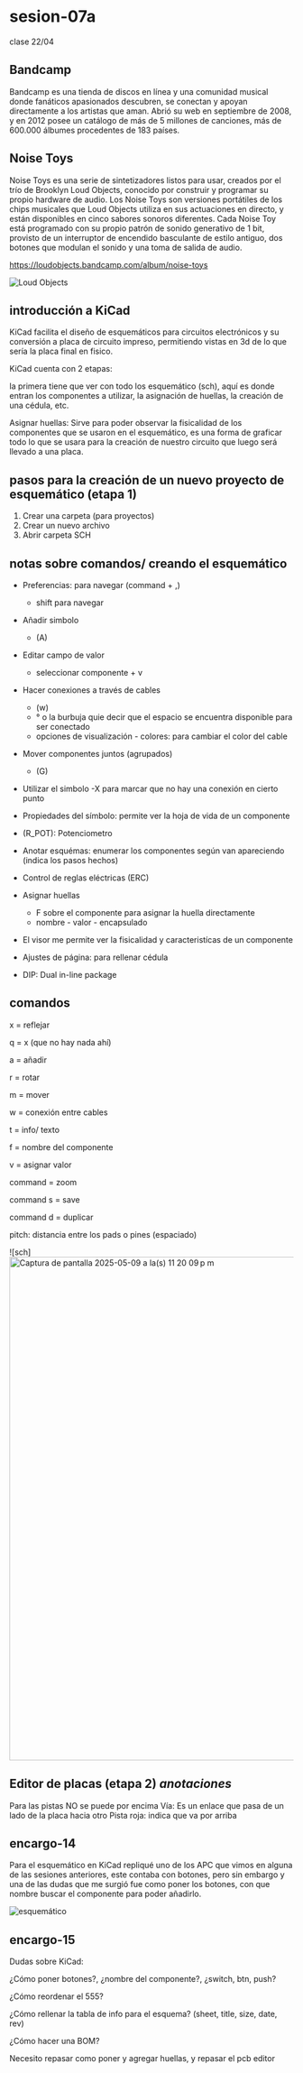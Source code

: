 # sesion-07a

clase 22/04

## Bandcamp

Bandcamp es una tienda de discos en línea y una comunidad musical donde fanáticos apasionados descubren, se conectan y apoyan directamente a los artistas que aman. Abrió su web en septiembre de 2008, y en 2012 posee un catálogo de más de 5 millones de canciones, más de 600.000 álbumes procedentes de 183 países.​

## Noise Toys

Noise Toys es una serie de sintetizadores listos para usar, creados por el trío de Brooklyn Loud Objects, conocido por construir y programar su propio hardware de audio. Los Noise Toys son versiones portátiles de los chips musicales que Loud Objects utiliza en sus actuaciones en directo, y están disponibles en cinco sabores sonoros diferentes. Cada Noise Toy está programado con su propio patrón de sonido generativo de 1 bit, provisto de un interruptor de encendido basculante de estilo antiguo, dos botones que modulan el sonido y una toma de salida de audio.

<https://loudobjects.bandcamp.com/album/noise-toys>

![Loud Objects](https://github.com/user-attachments/assets/d5000f77-77ce-4aaa-b508-dfb54c5dda8d)

## introducción a KiCad

KiCad facilita el diseño de esquemáticos para circuitos electrónicos y su conversión a placa de circuito impreso, permitiendo vistas en 3d de lo que sería la placa final en fisico.

KiCad cuenta con 2 etapas:

la primera tiene que ver con todo los esquemático (sch), aquí es donde entran los componentes a utilizar, la asignación de huellas, la creación de una cédula, etc.

Asignar huellas: Sirve para poder observar la fisicalidad de los componentes que se usaron en el esquemático, es una forma de graficar todo lo que se usara para la creación de nuestro circuito que luego será llevado a una placa.

## pasos para la creación de un nuevo proyecto de esquemático (etapa 1)

1. Crear una carpeta (para proyectos)
2. Crear un nuevo archivo
3. Abrir carpeta SCH

## notas sobre comandos/ creando el esquemático

- Preferencias: para navegar (command + ,)
  - shift para navegar
- Añadir simbolo
  - (A)
- Editar campo de valor
  - seleccionar componente + v
- Hacer conexiones a través de cables
  - (w)
  - ° o la burbuja quie decir que el espacio se encuentra disponible para ser conectado
  - opciones de visualización - colores: para cambiar el color del cable
- Mover componentes juntos (agrupados)
  - (G)
- Utilizar el simbolo -X para marcar que no hay una conexión en cierto punto
  
- Propiedades del símbolo: permite ver la hoja de vida de un componente

- (R_POT): Potenciometro

- Anotar esquémas: enumerar los componentes según van apareciendo (indica los pasos hechos)

- Control de reglas eléctricas (ERC)

- Asignar huellas
  - F sobre el componente para asignar la huella directamente
  - nombre - valor - encapsulado

- El visor me permite ver la fisicalidad y caracteristícas de un componente

- Ajustes de página: para rellenar cédula

- DIP: Dual in-line package

## comandos

x = reflejar

q = x (que no hay nada ahí)

a = añadir

r = rotar

m = mover

w = conexión entre cables

t = info/ texto

f = nombre del componente

v = asignar valor

command = zoom

command s = save

command d = duplicar

pitch: distancia entre los pads o pines (espaciado)

![sch] <img width="893" alt="Captura de pantalla 2025-05-09 a la(s) 11 20 09 p m" src="https://github.com/user-attachments/assets/4a36ff67-4704-41e3-a0bf-33838d5eea48" />

## Editor de placas (etapa 2) *anotaciones*

Para las pistas NO se puede por encima
Vía: Es un enlace que pasa de un lado de la placa hacia otro
Pista roja: indica que va por arriba

## encargo-14

Para el esquemático en KiCad repliqué uno de los APC que vimos en alguna de las sesiones anteriores, este contaba con botones, pero sin embargo y una de las dudas que me surgió fue como poner los botones, con que nombre buscar el componente para poder añadirlo.

![esquemático](https://github.com/user-attachments/assets/076944f8-427e-4462-bcda-d495d3373f1b)

## encargo-15

Dudas sobre KiCad:

¿Cómo poner botones?, ¿nombre del componente?, ¿switch, btn, push?

¿Cómo reordenar el 555?

¿Cómo rellenar la tabla de info para el esquema? (sheet, title, size, date, rev)

¿Cómo hacer una BOM?

Necesito repasar como poner y agregar huellas, y repasar el pcb editor
